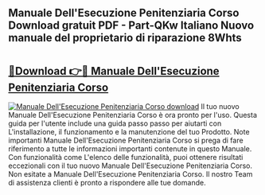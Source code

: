 ## Manuale Dell'Esecuzione Penitenziaria Corso Download gratuit PDF - Part-QKw Italiano Nuovo manuale del proprietario di riparazione 8Whts

# <h2><a href="http://dff68cw.blite.top/?on=Manuale+Dell%27Esecuzione+Penitenziaria+Corso">🔗Download 👉🔴 Manuale Dell'Esecuzione Penitenziaria Corso</a></h2>

[![Manuale Dell'Esecuzione Penitenziaria Corso download](https://i.imgur.com/lujVjoI.png)](http://dff68cw.blite.top/?on=Manuale+Dell%27Esecuzione+Penitenziaria+Corso)
Il tuo nuovo Manuale Dell'Esecuzione Penitenziaria Corso è ora pronto per l'uso. Questa guida per l'utente include una guida passo passo per aiutarti con L'installazione, il funzionamento e la manutenzione del tuo Prodotto. Note importanti Manuale Dell'Esecuzione Penitenziaria Corso si prega di fare riferimento a tutte le informazioni importanti contenute in questo Manuale. Con funzionalità come L'elenco delle funzionalità, puoi ottenere risultati eccezionali con il tuo nuovo Manuale Dell'Esecuzione Penitenziaria Corso. Non esitate a Manuale Dell'Esecuzione Penitenziaria Corso. Il nostro Team di assistenza clienti è pronto a rispondere alle tue domande.

